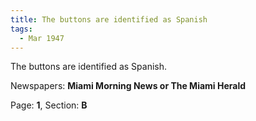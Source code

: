 ```yaml
---  
title: The buttons are identified as Spanish  
tags:  
  - Mar 1947  
---  
```

  
The buttons are identified as Spanish.  
  
Newspapers: **Miami Morning News or The Miami Herald**  
  
Page: **1**, Section: **B** 
